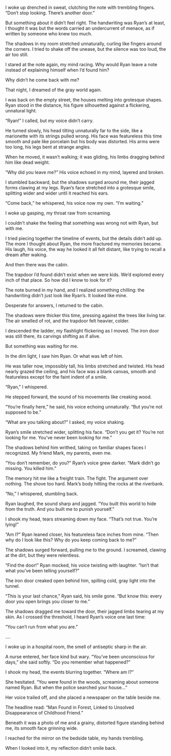 I woke up drenched in sweat, clutching the note with trembling fingers. “Don’t stop looking. There’s another door.”

But something about it didn’t feel right. The handwriting was Ryan’s at least, I thought it was but the words carried an undercurrent of menace, as if written by someone who knew too much.

The shadows in my room stretched unnaturally, curling like fingers around the corners. I tried to shake off the unease, but the silence was too loud, the air too still.

I stared at the note again, my mind racing. Why would Ryan leave a note instead of explaining himself when I’d found him?

Why didn’t he come back with me?


That night, I dreamed of the gray world again.

I was back on the empty street, the houses melting into grotesque shapes. Ryan stood in the distance, his figure silhouetted against a flickering, unnatural light.

“Ryan!” I called, but my voice didn’t carry.

He turned slowly, his head tilting unnaturally far to the side, like a marionette with its strings pulled wrong. His face was featureless this time smooth and pale like porcelain but his body was distorted. His arms were too long, his legs bent at strange angles.

When he moved, it wasn’t walking; it was gliding, his limbs dragging behind him like dead weight.

“Why did you leave me?” His voice echoed in my mind, layered and broken.

I stumbled backward, but the shadows surged around me, their jagged forms clawing at my legs. Ryan’s face stretched into a grotesque smile, splitting wider and wider until it reached his ears.

“Come back,” he whispered, his voice now my own. “I’m waiting.”

I woke up gasping, my throat raw from screaming.


I couldn’t shake the feeling that something was wrong not with Ryan, but with me.

I tried piecing together the timeline of events, but the details didn’t add up. The more I thought about Ryan, the more fractured my memories became. His laugh, his voice, the way he looked it all felt distant, like trying to recall a dream after waking.

And then there was the cabin.

The trapdoor I’d found didn’t exist when we were kids. We’d explored every inch of that place. So how did I know to look for it?

The note burned in my hand, and I realized something chilling: the handwriting didn’t just look like Ryan’s. It looked like mine.


Desperate for answers, I returned to the cabin.

The shadows were thicker this time, pressing against the trees like living tar. The air smelled of rot, and the trapdoor felt heavier, colder.

I descended the ladder, my flashlight flickering as I moved. The iron door was still there, its carvings shifting as if alive.

But something was waiting for me.

In the dim light, I saw him Ryan. Or what was left of him.

He was taller now, impossibly tall, his limbs stretched and twisted. His head nearly grazed the ceiling, and his face was a blank canvas, smooth and featureless except for the faint indent of a smile.

“Ryan,” I whispered.

He stepped forward, the sound of his movements like creaking wood.

“You’re finally here,” he said, his voice echoing unnaturally. “But you’re not supposed to be.”

“What are you talking about?” I asked, my voice shaking.

Ryan’s smile stretched wider, splitting his face. “Don’t you get it? You’re not looking for me. You’ve never been looking for me.”

The shadows behind him writhed, taking on familiar shapes faces I recognized. My friend Mark, my parents, even me.

“You don’t remember, do you?” Ryan’s voice grew darker. “Mark didn’t go missing. You killed him.”

The memory hit me like a freight train. The fight. The argument over nothing. The shove too hard. Mark’s body hitting the rocks at the riverbank.

“No,” I whispered, stumbling back.

Ryan laughed, the sound sharp and jagged. “You built this world to hide from the truth. And you built me to punish yourself.”

I shook my head, tears streaming down my face. “That’s not true. You’re lying!”

“Am I?” Ryan leaned closer, his featureless face inches from mine. “Then why do I look like this? Why do you keep coming back to me?”


The shadows surged forward, pulling me to the ground. I screamed, clawing at the dirt, but they were relentless.

“Find the door!” Ryan mocked, his voice twisting with laughter. “Isn’t that what you’ve been telling yourself?”

The iron door creaked open behind him, spilling cold, gray light into the tunnel.

“This is your last chance,” Ryan said, his smile gone. “But know this: every door you open brings you closer to me.”

The shadows dragged me toward the door, their jagged limbs tearing at my skin. As I crossed the threshold, I heard Ryan’s voice one last time:

“You can’t run from what you are.”

....

I woke up in a hospital room, the smell of antiseptic sharp in the air.

A nurse entered, her face kind but wary. “You’ve been unconscious for days,” she said softly. “Do you remember what happened?”

I shook my head, the events blurring together. “Where am I?”

She hesitated. “You were found in the woods, screaming about someone named Ryan. But when the police searched your house...”

Her voice trailed off, and she placed a newspaper on the table beside me.

The headline read: “Man Found in Forest, Linked to Unsolved Disappearance of Childhood Friend.”

Beneath it was a photo of me and a grainy, distorted figure standing behind me, its smooth face grinning wide.

I reached for the mirror on the bedside table, my hands trembling.

When I looked into it, my reflection didn’t smile back.



